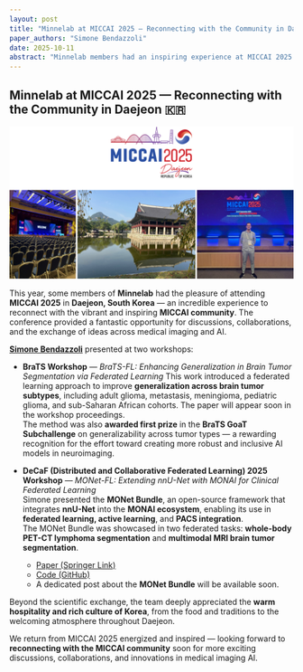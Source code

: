 ```yaml
---
layout: post
title: "Minnelab at MICCAI 2025 — Reconnecting with the Community in Daejeon"
paper_authors: "Simone Bendazzoli"
date: 2025-10-11
abstract: "Minnelab members had an inspiring experience at MICCAI 2025 in Daejeon, reconnecting with the vibrant community, presenting their work on federated learning and the MONet Bundle, and enjoying the warmth and culture of Korea."
---
```


## Minnelab at MICCAI 2025 — Reconnecting with the Community in Daejeon 🇰🇷

![Minnelab at MICCAI 2025](/assets/miccai-2025/MICCAI.png)

This year, some members of **Minnelab** had the pleasure of attending **MICCAI 2025** in **Daejeon, South Korea** — an incredible experience to reconnect with the vibrant and inspiring **MICCAI community**. The conference provided a fantastic opportunity for discussions, collaborations, and the exchange of ideas across medical imaging and AI.

[**Simone Bendazzoli**](/people/simone) presented at two workshops:

- **BraTS Workshop** — *BraTS-FL: Enhancing Generalization in Brain Tumor Segmentation via Federated Learning*
  This work introduced a federated learning approach to improve **generalization across brain tumor subtypes**, including adult glioma, metastasis, meningioma, pediatric glioma, and sub-Saharan African cohorts. The paper will appear soon in the workshop proceedings.  
  The method was also **awarded first prize** in the **BraTS GoaT Subchallenge** on generalizability across tumor types — a rewarding recognition for the effort toward creating more robust and inclusive AI models in neuroimaging.

- **DeCaF (Distributed and Collaborative Federated Learning) 2025 Workshop** — *MONet-FL: Extending nnU-Net with MONAI for Clinical Federated Learning*  
  Simone presented the **MONet Bundle**, an open-source framework that integrates **nnU-Net** into the **MONAI ecosystem**, enabling its use in **federated learning, active learning**, and **PACS integration**.  
  The MONet Bundle was showcased in two federated tasks: **whole-body PET-CT lymphoma segmentation** and **multimodal MRI brain tumor segmentation**.  
  - [Paper (Springer Link)](https://link.springer.com/chapter/10.1007/978-3-032-05663-4_10)  
  - [Code (GitHub)](https://github.com/minnelab/MONet-Bundle)  
  - A dedicated post about the **MONet Bundle** will be available soon.

Beyond the scientific exchange, the team deeply appreciated the **warm hospitality and rich culture of Korea**, from the food and traditions to the welcoming atmosphere throughout Daejeon.

We return from MICCAI 2025 energized and inspired — looking forward to **reconnecting with the MICCAI community** soon for more exciting discussions, collaborations, and innovations in medical imaging AI.
